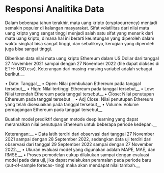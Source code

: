 # Responsi Analitika Data

Dalam beberapa tahun terakhir, mata uang kripto (cryptocurrency) menjadi semakin populer di kalangan masyarakat. Sifat volatilitas dari nilai mata uang kripto yang sangat tinggi menjadi salah satu sifat yang menarik dari mata uang kripto, dimana hal ini berarti keuntungan yang diperoleh dalam waktu singkat bisa sangat tinggi, dan sebaliknya, kerugian yang diperoleh juga bisa sangat tinggi. 

Diberikan data nilai mata uang kripto Ethereum dalam US Dollar dari tanggal 27 November 2021 sampai dengan 27 November 2022 (file dapat diakses di ETH- USD.csv). 
Keterangan dari masing-masing variabel adalah sebagai berikut.__

• Date: Tanggal__
• Open: Nilai pembukaan Ethereum pada tanggal tersebut__
• High: Nilai tertinggi Ethereum pada tanggal tersebut__
• Low: Nilai terendah Ethereum pada tanggal tersebut__
• Close: Nilai penutupan Ethereum pada tanggal tersebut__
• Adj Close: Nilai penutupan Ethereum yang telah disesuaikan pada tanggal tersebut__
• Volume: Volume perdagangan Ethereum pada tanggal tersebut__

Buatlah model prediktif dengan metode deep learning yang dapat meramalkan nilai penutupan Ethereum untuk beberapa periode kedepan.__

Keterangan:__
• Data latih terdiri dari observasi dari tanggal 27 November 2021 sampai dengan 28 September 2022, sedangkan data uji terdiri dari observasi dari tanggal 29 September 2022 sampai dengan 27 November 2022.__
• Ukuran evaluasi model yang digunakan adalah MAPE, MAE, dan RMSE.__
• Proses pemodelan cukup dilakukan sampai dengan evaluasi model pada data uji, jika dapat melakukan peramalan pada periode baru (out-of-sample forecas- ting) maka akan mendapat nilai tambah.__
